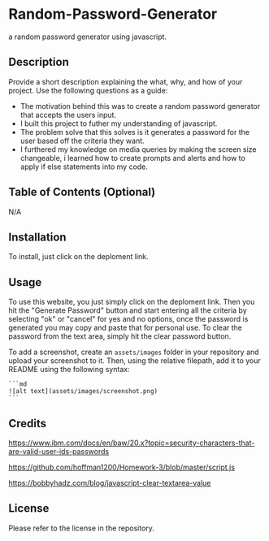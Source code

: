 # Random-Password-Generator
a random password generator using javascript.

## Description

Provide a short description explaining the what, why, and how of your project. Use the following questions as a guide:

- The motivation behind this was to create a random password generator that accepts the users input.
- I built this project to futher my understanding of javascript.
- The problem solve that this solves is it generates a password for the user based off the criteria they want.
- I furthered my knowledge on media queries by making the screen size changeable, i learned how to create prompts and alerts and how to apply if else statements into my code. 

## Table of Contents (Optional)

N/A

## Installation

To install, just click on the deploment link.

## Usage

To use this website, you just simply click on the deploment link. Then you hit the "Generate Password" button and start entering all the criteria by selecting "ok" or "cancel" for yes and no options, once the password is generated you may copy and paste that for personal use. To clear the password from the text area, simply hit the clear password button. 

To add a screenshot, create an `assets/images` folder in your repository and upload your screenshot to it. Then, using the relative filepath, add it to your README using the following syntax:

    ```md
    ![alt text](assets/images/screenshot.png)
    ```

## Credits

https://www.ibm.com/docs/en/baw/20.x?topic=security-characters-that-are-valid-user-ids-passwords

https://github.com/hoffman1200/Homework-3/blob/master/script.js

https://bobbyhadz.com/blog/javascript-clear-textarea-value

## License

Please refer to the license in the repository.